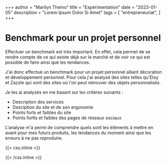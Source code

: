 +++
author = "Marilyn Themo"
title = "Expérimentation"
date = "2023-01-05"
description = "Lorem Ipsum Dolor Si Amet"
tags = [
    "entrepreneuriat",
    ]
+++

# Benchmark pour un projet personnel

Effectuer un benchmark est très important. En effet, cela permet de se rendre compte de ce qui existe déjà sur le marché et de voir ce qui est possible de faire ainsi que les tendances.

J'ai donc effectué un benchmark pour un projet personnel alliant décoration et développement personnel. Pour cela j'ai analysé des sites telles qu'Etsy et Zazzle qui sont des sites où l'on peut retrouver des objets personnalisés. 

Je les ai analysés en me basant sur les critères suivants :

- Description des services
- Desciption du site et de son ergonomie
- Points forts et faibles du site
- Points fortts et faibles des pages de réseaux sociaux 

L'analyse m'a permi de comprendre quels sont les éléments à mettre en avant pour mes futurs produits, les tendances du moment ainsi que les erreurs à ne pas reproduire.



{{< css.inline >}}
<style>
.canon { background: white; width: 100%; height: auto; }
</style>
{{< /css.inline >}}
